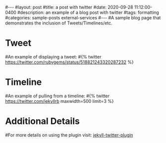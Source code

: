 #---
#layout: post
#title: a post with twitter
#date: 2020-09-28 11:12:00-0400
#description: an example of a blog post with twitter
#tags: formatting
#categories: sample-posts external-services
#---
#A sample blog page that demonstrates the inclusion of Tweets/Timelines/etc.

# Tweet
#An example of displaying a tweet:
#{% twitter https://twitter.com/rubygems/status/518821243320287232 %}

# Timeline
#An example of pulling from a timeline:
#{% twitter https://twitter.com/jekyllrb maxwidth=500 limit=3 %}

# Additional Details
#For more details on using the plugin visit: [jekyll-twitter-plugin](https://github.com/rob-murray/jekyll-twitter-plugin)
